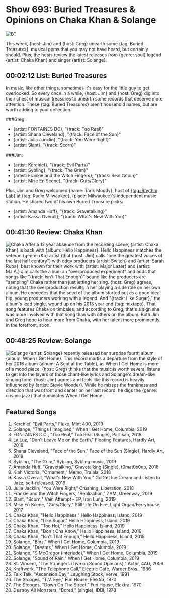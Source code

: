 

# Show 693: Buried Treasures & Opinions on Chaka Khan & Solange

![BT](https://sound-images.s3.amazonaws.com/images/2019/BT_again.png)

This week, {host: Jim} and {host: Greg} unearth some {tag: Buried Treasures}, musical gems that you may not have heard, but certainly should. Plus, the hosts review the latest releases from {genre: soul} legend {artist: Chaka Khan} and singer {artist: Solange}.

## 00:02:12 List: Buried Treasures

In music, like other things, sometimes it's easy for the little guy to get overlooked. So every once in a while, {host: Jim} and {host: Greg} dig into their chest of musical treasures to unearth some records that deserve more attention. These {tag: Buried Treasures} aren't household names, but are worth adding to your collection.

###Greg:
- {artist: FONTAINES DC}, "{track: Too Real}"
- {artist: Shana Cleveland}, "{track: Face of the Sun}"
- {artist: Julia Jacklin}, "{track: You Were Right}"
- {artist: Slant}, "{track: Scorn}"

###Jim:
- {artist: Kerchief}, "{track: Evil Parts}"
- {artist: Sybling}, "{track: The Grim}"
- {artist: Frankie and the Witch Fingers}, "{track: Realization}"
- {artist: Mise En Scene}, "{track: Guts/Glory}"

Plus, Jim and Greg welcomed {name: Tarik Moody}, host of [{tag: Rhythm Lab}](http://radiomilwaukee.org/rhythmlab) at {tag: Radio Milwaukee}, {place: Milwaukee}'s independent music station. He shared two of his own Buried Treasure picks:

- {artist: Amanda Huff}, "{track: Gravetalking}"
- {artist: Kassa Overall}, "{track: What's New With You}"


## 00:41:30 Review: Chaka Khan
![Chaka](https://s3.amazonaws.com/sound-images/images/2019/chaka.jpeg)
After a 12 year absence from the recording scene, {artist: Chaka Khan} is back with {album: Hello Happiness}. Hello Happiness matches the veteran {genre: r&b} artist (that {host: Jim} calls "one the greatest voices of the last half century") with edgy producers {artist: Switch} and {artist: Sarah Ruba}, best known for their work with {artist: Major Lazer} and {artist: M.I.A.} Jim calls the album an "overproduced experiment" and adds that songs like "{track: Isn't That Enough}" sound like the producers are "sampling" Chaka rather than just letting her sing. {host: Greg} agrees, noting that the overproduction results in her playing a side role on her own album. He concedes that the seed of the album started out as a good idea: hip, young producers working with a legend. And "{track: Like Sugar}," the album's lead single, wound up on his 2018 year end {tag: mixtape}. That song features Chaka on timbales; and according to Greg, that's a sign she was more involved with that song than with others on the album. Both Jim and Greg hope to hear more from Chaka, with her talent more prominently in the forefront, soon.

## 00:48:25 Review: Solange
![Solange](https://sound-images.s3.amazonaws.com/images/2019/solange.jpg)
{artist: Solange} recently released her surprise fourth album {album: When I Get Home}. This record marks a departure from the style of her 2016 album {album: A Seat at the Table}, as When I Get Home is more of a mood piece. {host: Greg} thinks that the music is worth several listens to get into the layers of those chant-like lyrics and Solange's dream-like singing tone. {host: Jim} agrees and feels like this record is heavily influenced by {artist: Stevie Wonder}. While he misses the frankness and direction that was front and center on her last record, he digs the {genre: cosmic jazz} that dominates When I Get Home.

## Featured Songs

1. Kerchief, "Evil Parts," Fluke, Mint 400, 2019
1. Solange, "Things I Imagined," When I Get Home, Columbia, 2019
1. FONTAINES D.C., "Too Real," Too Real (Single), Partisan, 2018
1. La Luz, "Don't Leave Me on the Earth," Floating Features, Hardly Art, 2018
1. Shana Cleveland, "Face of the Sun," Face of the Sun (Single), Hardly Art, 2019
1. Sybling, "The Grim," Sybling, Sybling music, 2019
1. Amanda Huff, "Gravetalking," Gravetalking (Single), t0mat0s0up, 2018
1. Kiah Victoria, "Ornament," Memo, Tralala, 2018
1. Kassa Overall, "What's New With You," Go Get Ice Cream and Listen to Jazz, self-released, 2019
1. Julia Jacklin, "You Were Right," Crushing, Liberation, 2018
1. Frankie and the Witch Fingers, "Realization," ZAM, Greenway, 2019
1. Slant, "Scorn," Vain Attempt - EP, Iron Lung, 2019
1. Mise En Scene, "Guts/Glory," Still Life On Fire, Light Organ/Ferryhouse, 2017
1. Chaka Khan, "Hello Happiness," Hello Happiness, Island, 2019
1. Chaka Khan, "Like Sugar," Hello Happiness, Island, 2019
1. Chaka Khan, "Too Hot," Hello Happiness, Island, 2019
1. Chaka Khan, "Don't Cha Know," Hello Happiness, Island, 2019
1. Chaka Khan, "Isn't That Enough," Hello Happiness, Island, 2019
1. Solange, "Binz," When I Get Home, Columbia, 2019
1. Solange, "Dreams," When I Get Home, Columbia, 2019
1. Solange, "S McGregor (interlude)," When I Get Home, Columbia, 2019
1. Solange, "Sound of Rain," When I Get Home, Columbia, 2019
1. St. Vincent, "The Strangers (Live on Sound Opinions)," Actor, 4AD, 2009
1. Kraftwerk, "The Telephone Call," Electric Café, Warner Bros., 1986
1. Talk Talk, "Ascension Day," Laughing Stock, Verve, 1991
1. The Stooges, "T.V. Eye," Fun House, Elektra, 1970
1. The Stooges, "Down On The Street," Fun House, Elektra, 1970
1. Destroy All Monsters, "Bored," (single), IDBI, 1978